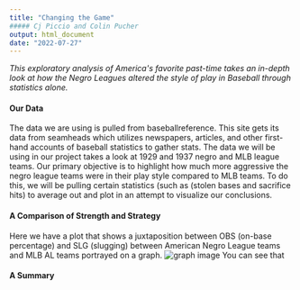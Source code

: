 ```yaml
---
title: "Changing the Game"
##### Cj Piccio and Colin Pucher
output: html_document
date: "2022-07-27"
---
```


*This exploratory analysis of America's favorite past-time takes an in-depth look at how the Negro Leagues altered the style of play in Baseball through statistics alone.*

#### Our Data

The data we are using is pulled from baseballreference. This site gets its data from seamheads which utilizes newspapers, articles, and other first-hand accounts of baseball statistics to gather stats. The data we will be using in our project takes a look at 1929 and 1937 negro and MLB league teams. Our primary objective is to highlight how much more aggressive the negro league teams were in their play style compared to MLB teams. To do this, we will be pulling certain statistics (such as (stolen bases and sacrifice hits) to average out and plot in an attempt to visualize our conclusions.

#### A Comparison of Strength and Strategy

Here we have a plot that shows a juxtaposition between OBS (on-base percentage) and SLG (slugging) between American Negro League teams and MLB AL teams portrayed on a graph. ![graph image](~/Documents/GitHub/baseball--a_numbers_game/1929battersOBPSLG.png)
You can see that

#### A Summary
